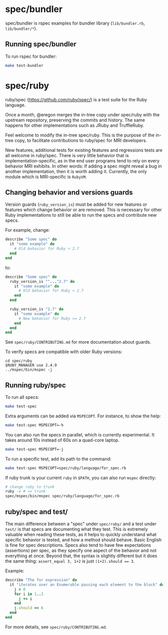 # spec/bundler

spec/bundler is rspec examples for bundler library (`lib/bundler.rb`, `lib/bundler/*`).

## Running spec/bundler

To run rspec for bundler:
```bash
make test-bundler
```

# spec/ruby

ruby/spec (https://github.com/ruby/spec/) is
a test suite for the Ruby language.

Once a month, @eregon merges the in-tree copy under spec/ruby
with the upstream repository, preserving the commits and history.
The same happens for other implementations such as JRuby and TruffleRuby.

Feel welcome to modify the in-tree spec/ruby.
This is the purpose of the in-tree copy,
to facilitate contributions to ruby/spec for MRI developers.

New features, additional tests for existing features and
regressions tests are all welcome in ruby/spec.
There is very little behavior that is implementation-specific,
as in the end user programs tend to rely on every behavior MRI exhibits.
In other words: If adding a spec might reveal a bug in
another implementation, then it is worth adding it.
Currently, the only module which is MRI-specific is `RubyVM`.

## Changing behavior and versions guards

Version guards (`ruby_version_is`) must be added for new features or features
which change behavior or are removed. This is necessary for other Ruby implementations
to still be able to run the specs and contribute new specs.

For example, change:
```ruby
describe "Some spec" do
  it "some example" do
    # Old behavior for Ruby < 2.7
  end
end
```
to:
```ruby
describe "Some spec" do
  ruby_version_is ""..."2.7" do
    it "some example" do
      # Old behavior for Ruby < 2.7
    end
  end

  ruby_version_is "2.7" do
    it "some example" do
      # New behavior for Ruby >= 2.7
    end
  end
end
```

See `spec/ruby/CONTRIBUTING.md` for more documentation about guards.

To verify specs are compatible with older Ruby versions:
```
cd spec/ruby
$RUBY_MANAGER use 2.4.9
../mspec/bin/mspec -j
```

## Running ruby/spec

To run all specs:
```bash
make test-spec
```

Extra arguments can be added via `MSPECOPT`.
For instance, to show the help:
```bash
make test-spec MSPECOPT=-h
```

You can also run the specs in parallel, which is currently experimental.
It takes around 10s instead of 60s on a quad-core laptop.
```bash
make test-spec MSPECOPT=-j
```

To run a specific test, add its path to the command:
```bash
make test-spec MSPECOPT=spec/ruby/language/for_spec.rb
```

If ruby trunk is your current `ruby` in `$PATH`, you can also run `mspec` directly:
```bash
# change ruby to trunk
ruby -v # => trunk
spec/mspec/bin/mspec spec/ruby/language/for_spec.rb
```

## ruby/spec and test/

The main difference between a "spec" under `spec/ruby/` and
a test under `test/` is that specs are documenting what they test.
This is extremely valuable when reading these tests, as it
helps to quickly understand what specific behavior is tested,
and how a method should behave. Basic English is fine for spec descriptions.
Specs also tend to have few expectations (assertions) per spec,
as they specify one aspect of the behavior and not everything at once.
Beyond that, the syntax is slightly different but it does the same thing:
`assert_equal 3, 1+2` is just `(1+2).should == 3`.

Example:

```ruby
describe "The for expression" do
  it "iterates over an Enumerable passing each element to the block" do
    j = 0
    for i in 1..3
      j += i
    end
    j.should == 6
  end
end
```

For more details, see `spec/ruby/CONTRIBUTING.md`.
